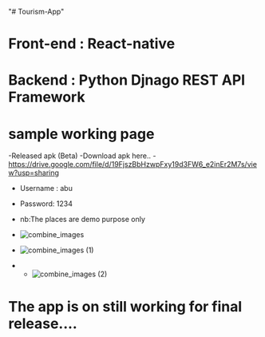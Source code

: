 "# Tourism-App" 
# Front-end : React-native
# Backend   : Python Djnago REST API Framework
# sample working page

-Released apk (Beta)
-Download apk here..
-https://drive.google.com/file/d/19FjszBbHzwpFxy19d3FW6_e2inEr2M7s/view?usp=sharing

- Username : abu
- Password: 1234
- nb:The places are demo purpose only

- ![combine_images](https://user-images.githubusercontent.com/56709898/139790348-fa90b00b-6a9d-421d-8c3c-9d4ed0da8680.jpg)
- ![combine_images (1)](https://user-images.githubusercontent.com/56709898/139804319-f16889bf-aa61-430e-b199-0ced713f6938.jpg)
- - ![combine_images (2)](https://user-images.githubusercontent.com/56709898/139814539-fed30a06-0c4d-4bc1-b91f-e7846ef1ae46.jpg)




# The app is on still working for final release....
